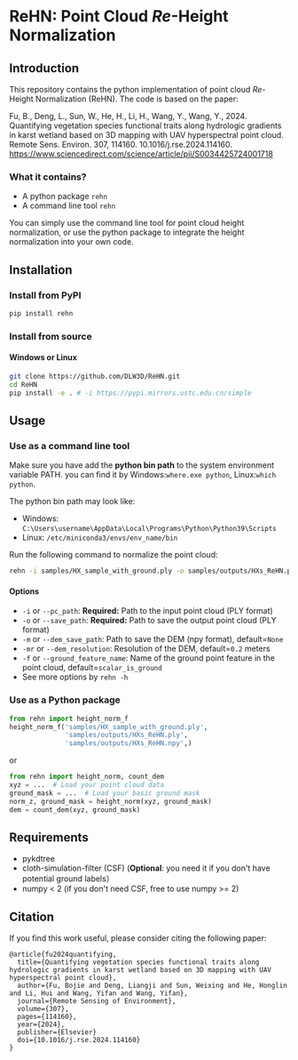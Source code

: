 ReHN: Point Cloud _Re_-Height Normalization
=======================
## Introduction
This repository contains the python implementation of point cloud _Re_-Height Normalization (ReHN). The code is based on the paper:

Fu, B., Deng, L., Sun, W., He, H., Li, H., Wang, Y., Wang, Y., 2024. Quantifying vegetation species functional traits along hydrologic gradients in karst wetland based on 3D mapping with UAV hyperspectral point cloud. Remote Sens. Environ. 307, 114160. 10.1016/j.rse.2024.114160.
https://www.sciencedirect.com/science/article/pii/S0034425724001718

### What it contains?
- A python package `rehn`
- A command line tool `rehn`

You can simply use the command line tool for point cloud height normalization, or use the python package to integrate the height normalization into your own code.


## Installation
### Install from PyPI
```bash
pip install rehn
```

### Install from source
#### Windows or Linux
```bash
git clone https://github.com/DLW3D/ReHN.git
cd ReHN
pip install -e . # -i https://pypi.mirrors.ustc.edu.cn/simple
```

## Usage

### Use as a command line tool
Make sure you have add the **python bin path** to the system environment variable PATH.
you can find it by Windows:`where.exe python`, Linux:`which python`.

The python bin path may look like: 
- Windows: `C:\Users\username\AppData\Local\Programs\Python\Python39\Scripts`
- Linux: `/etc/miniconda3/envs/env_name/bin`

Run the following command to normalize the point cloud:
```bash
rehn -i samples/HX_sample_with_ground.ply -o samples/outputs/HXs_ReHN.ply -n samples/outputs/HXs_ReHN.npy
```

#### Options
- `-i` or `--pc_path`: **Required:** Path to the input point cloud (PLY format) 
- `-o` or `--save_path`: **Required:** Path to save the output point cloud (PLY format)
- `-m` or `--dem_save_path`: Path to save the DEM (npy format), default=`None`
- `-mr` or `--dem_resolution`: Resolution of the DEM, default=`0.2` meters
- `-f` or `--ground_feature_name`: Name of the ground point feature in the point cloud, default=`scalar_is_ground`
- See more options by `rehn -h`

### Use as a Python package

```python
from rehn import height_norm_f
height_norm_f('samples/HX_sample_with_ground.ply', 
              'samples/outputs/HXs_ReHN.ply', 
              'samples/outputs/HXs_ReHN.npy',)
```
or
```python
from rehn import height_norm, count_dem
xyz = ...  # Load your point cloud data
ground_mask = ...  # Load your basic ground mask
norm_z, ground_mask = height_norm(xyz, ground_mask)
dem = count_dem(xyz, ground_mask)
```

## Requirements
- pykdtree
- cloth-simulation-filter  (CSF) (**Optional**: you need it if you don't have potential ground labels）
- numpy < 2  (if you don't need CSF, free to use numpy >= 2)


## Citation
If you find this work useful, please consider citing the following paper:
```
@article{fu2024quantifying,
  title={Quantifying vegetation species functional traits along hydrologic gradients in karst wetland based on 3D mapping with UAV hyperspectral point cloud},
  author={Fu, Bojie and Deng, Liangji and Sun, Weixing and He, Honglin and Li, Hui and Wang, Yifan and Wang, Yifan},
  journal={Remote Sensing of Environment},
  volume={307},
  pages={114160},
  year={2024},
  publisher={Elsevier}
  doi={10.1016/j.rse.2024.114160}
}
```
